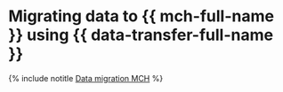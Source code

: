 # Migrating data to {{ mch-full-name }} using {{ data-transfer-full-name }}

{% include notitle [Data migration MCH](../../_tutorials/dataplatform/datatransfer/managed-clickhouse.md) %}
